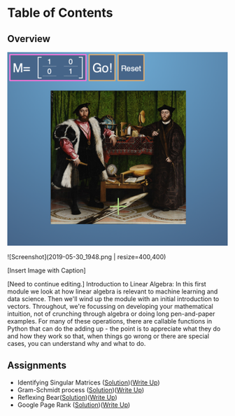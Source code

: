 # Table of Contents
## Overview

![Screenshot](2019-05-30_1948.png)

![Screenshot](2019-05-30_1948.png | resize=400,400)

[Insert Image with Caption]

[Need to continue editing.] Introduction to Linear Algebra: In this first module we look at how linear algebra is relevant to machine learning and data science. Then we'll wind up the module with an initial introduction to vectors. Throughout, we're focussing on developing your mathematical intuition, not of crunching through algebra or doing long pen-and-paper examples. For many of these operations, there are callable functions in Python that can do the adding up - the point is to appreciate what they do and how they work so that, when things go wrong or there are special cases, you can understand why and what to do.      




## Assignments
- Identifying Singular Matrices ([Solution](https://github.com/jessxphil/mathematics-of-machine-learning-linear-algebra/blob/master/assignment-1/id-singular-matrices.ipynb))([Write Up](https://medium.com/@jessxphil))
- Gram-Schmidt process ([Solution](https://github.com/jessxphil/mathematics-of-machine-learning-linear-algebra/blob/master/assignment-2/gram-schmidt-process.ipynb))([Write Up](https://medium.com/@jessxphil))
- Reflexing Bear([Solution](https://github.com/jessxphil/mathematics-of-machine-learning-linear-algebra/blob/master/assignment-3/reflecting-bear.ipynb))([Write Up](https://medium.com/@jessxphil))
- Google Page Rank ([Solution](https://github.com/jessxphil/mathematics-of-machine-learning-linear-algebra/tree/master/assignment-4))([Write Up](https://medium.com/@jessxphil))  

